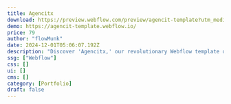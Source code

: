 ```yaml
---
title: Agencitx
download: https://preview.webflow.com/preview/agencit-template?utm_medium=preview_link&utm_source=dashboard&utm_content=agencit-template&preview=05dda4c50ed99608bfae8db100001f7f&workflow=preview
demo: https://agencit-template.webflow.io/
price: 79
author: "flowMunk"
date: 2024-12-01T05:06:07.192Z
description: "Discover 'Agencitx,' our revolutionary Webflow template designed for forward-thinking agencies. Agencitx is more than just a template; it’s a comprehensive design solution that embodies innovation, creativity, and professionalism."
ssg: ["Webflow"]
css: []
ui: []
cms: []
category: [Portfolio]
draft: false
---
```

